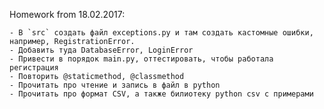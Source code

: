 Homework from 18.02.2017:

    - В `src` создать файл exceptions.py и там создать кастомные ошибки, например, RegistrationError.
    - Добавить туда DatabaseError, LoginError
    - Привести в порядок main.py, оттестировать, чтобы работала регистрация
    - Повторить @staticmethod, @classmethod
    - Прочитать про чтение и запись в файл в python
    - Прочитать про формат CSV, а также билиотеку python csv с примерами
